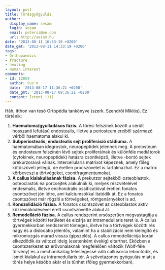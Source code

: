 ```yaml
---
layout: post
title: Törésgyógyulás
author:
  display_name: sesam
  login: sesam
  email: petersz@me.com
  url: http://sesam.hu
date: '2013-08-11 16:33:19 +0200'
date_gmt: '2013-08-11 14:33:19 +0200'
tags:
- Orthopaedics
- fracture
- healing
- Human Interest
comments:
- id: 12059
  author: Suz'n
  date: '2013-08-17 11:36:21 +0200'
  date_gmt: '2013-08-17 09:36:21 +0200'
  content: Isteni :)))
---
```


Háh, itthon van tesó Ortopédia tankönyve (szerk. Szendrői Miklós). Ez történik:

  1. **Haematoma/gyulladásos fázis.** A törési felszínek között a sérült hosszanti lefutású endostealis, illetve a periosteum ereiből származó vérből haematoma alakul ki.
  2. **Subperiostealis, endostealis sejt proliferáció stádiuma.** A haematomában idegrostok, neuropeptidek jelennek meg. A preiosteum és endosteum felszínén lévő sejtek proliferálnak és különféle mediátorok (cytokinek, neuropeptidek) hatásra csontképző, illetve -bontó sejtek prekurzoraivá válnak. Intercellularis matrixot képeznek, amely főleg kötőszöveti jellegű, de éretlen procszövetet is tartalmazhat. Ez a matrix körbeveszi a törtvégeket, csontfragmentumokat.
  3. **A callus kialakulásának fázisa.** A prekurzor sejtekből osteoblastok, osteoclastok éa porcsejtek alakulnak ki, melyek részvételével endesmalis, illetve enchondralis ossificatióval éretlen fonatos csontszövet jön létre, ami kalciumsókkal itatódik át. Ez a fonatos csontszövet már rögzíti a törtvégeket, röntgenárnyékot is ad.
  4. **Konszolidáció fázisa.** A fonatos csontszövet az osteoblastok aktív közreműködésével érett csontszövetté alakul át.
  5. **Remodelláció fázisa.** A callus rendszerint orsószerűen megvastagítja a törtvégek közötti területet és elzárja az intramedullaris teret is. A callus gyermekkorban rendszerint tömeges, illetve ha a törtvégek közötti rés nagy és a dislocatio jelentős, valamint ha a stabilizáció nem kielégítő és mikromozgás marad vissza (gipszelés). A callus remodellációja korán elkezdődik és változó ideig (esetenként évekig) eltarthat. Eközben a csontszerkezet az erővonalaknak megfelelően változik (Wolf-féle törvény) és a mechanikailag feleslegessé váló callusorsó lebontódik, és ismét kialakul az intramedullaris tér. A szövetazonos gyógyulás miatt a törés helye később akár el is tűnhet (főleg gyermekkorban).
